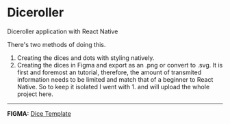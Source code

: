 # Diceroller
Diceroller application with React Native

There's two methods of doing this.
1. Creating the dices and dots with styling natively.
2. Creating the dices in Figma and export as an .png or convert to .svg.
It is first and foremost an tutorial, therefore, the amount of transmited information needs to be limited and match that of a beginner to React Native.
So to keep it isolated I went with 1. and will upload the whole project here. 

---

**FIGMA:** [Dice Template](https://www.figma.com/file/aYVtWj3pTwIMF4gYay4EOF/Diceroller?node-id=0%3A1&t=TC9dp3TGBIQcRI1Y-1)
